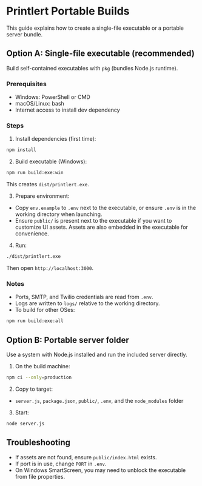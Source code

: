 # Printlert Portable Builds

This guide explains how to create a single-file executable or a portable server bundle.

## Option A: Single-file executable (recommended)
Build self-contained executables with `pkg` (bundles Node.js runtime).

### Prerequisites
- Windows: PowerShell or CMD
- macOS/Linux: bash
- Internet access to install dev dependency

### Steps
1. Install dependencies (first time):
```bash
npm install
```
2. Build executable (Windows):
```bash
npm run build:exe:win
```
This creates `dist/printlert.exe`.

3. Prepare environment:
- Copy `env.example` to `.env` next to the executable, or ensure `.env` is in the working directory when launching.
- Ensure `public/` is present next to the executable if you want to customize UI assets. Assets are also embedded in the executable for convenience.

4. Run:
```bash
./dist/printlert.exe
```
Then open `http://localhost:3000`.

### Notes
- Ports, SMTP, and Twilio credentials are read from `.env`.
- Logs are written to `logs/` relative to the working directory.
- To build for other OSes:
```bash
npm run build:exe:all
```

## Option B: Portable server folder
Use a system with Node.js installed and run the included server directly.

1. On the build machine:
```bash
npm ci --only=production
```
2. Copy to target:
- `server.js`, `package.json`, `public/`, `.env`, and the `node_modules` folder
3. Start:
```bash
node server.js
```

## Troubleshooting
- If assets are not found, ensure `public/index.html` exists.
- If port is in use, change `PORT` in `.env`.
- On Windows SmartScreen, you may need to unblock the executable from file properties.
